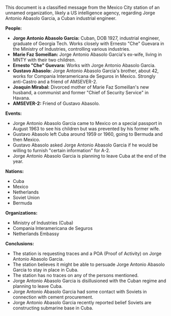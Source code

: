 This document is a classified message from the Mexico City station of an unnamed organization, likely a US intelligence agency, regarding Jorge Antonio Abasolo Garcia, a Cuban industrial engineer.

**People:**

*   **Jorge Antonio Abasolo Garcia:** Cuban, DOB 1927, industrial engineer, graduate of Georgia Tech. Works closely with Ernesto "Che" Guevara in the Ministry of Industries, controlling various industries.
*   **Marie Faz Someillan:** Jorge Antonio Abasolo Garcia's ex-wife, living in MNTY with their two children.
*   **Ernesto "Che" Guevara:** Works with Jorge Antonio Abasolo Garcia.
*   **Gustavo Abasolo:** Jorge Antonio Abasolo Garcia's brother, about 42, works for Compania Interamericana de Seguros in Mexico. Strongly anti-Castro and a friend of AMSEVER-2.
*   **Joaquin Mirabal:** Divorced mother of Marie Faz Someillan's new husband, a communist and former "Chief of Security Service" in Havana.
*   **AMSEVER-2:** Friend of Gustavo Abasolo.

**Events:**

*   Jorge Antonio Abasolo Garcia came to Mexico on a special passport in August 1963 to see his children but was prevented by his former wife.
*   Gustavo Abasolo left Cuba around 1959 or 1960, going to Bermuda and then Mexico.
*   Gustavo Abasolo asked Jorge Antonio Abasolo Garcia if he would be willing to furnish "certain information" for A-2.
*   Jorge Antonio Abasolo Garcia is planning to leave Cuba at the end of the year.

**Nations:**

*   Cuba
*   Mexico
*   Netherlands
*   Soviet Union
*   Bermuda

**Organizations:**

*   Ministry of Industries (Cuba)
*   Compania Interamericana de Seguros
*   Netherlands Embassy

**Conclusions:**

*   The station is requesting traces and a POA (Proof of Activity) on Jorge Antonio Abasolo Garcia.
*   The station believes it might be able to persuade Jorge Antonio Abasolo Garcia to stay in place in Cuba.
*   The station has no traces on any of the persons mentioned.
*   Jorge Antonio Abasolo Garcia is disillusioned with the Cuban regime and planning to leave Cuba.
*   Jorge Antonio Abasolo Garcia had some contact with Soviets in connection with cement procurement.
*   Jorge Antonio Abasolo Garcia recently reported belief Soviets are constructing submarine base in Cuba.
